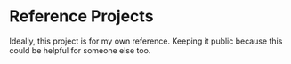 # Reference Projects

Ideally, this project is for my own reference.
Keeping it public because this could be helpful for someone else too. 